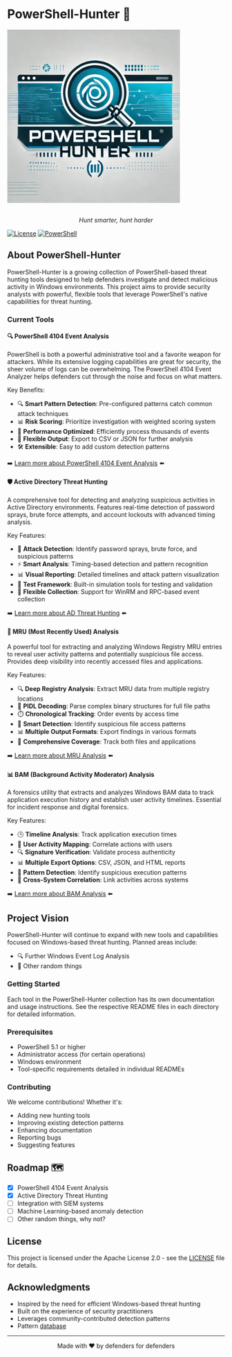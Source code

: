 # PowerShell-Hunter 🎯

<img src="images/logo.png" alt="PowerShell-Hunter Logo" width="400" align="center">

<p align="center">
  <br>
  <em>Hunt smarter, hunt harder</em>
</p>

[![License](https://img.shields.io/badge/License-Apache%202.0-blue.svg)](LICENSE)
[![PowerShell](https://img.shields.io/badge/PowerShell-%3E%3D5.1-blue)](https://github.com/PowerShell/PowerShell)

## About PowerShell-Hunter

PowerShell-Hunter is a growing collection of PowerShell-based threat hunting tools designed to help defenders investigate and detect malicious activity in Windows environments. This project aims to provide security analysts with powerful, flexible tools that leverage PowerShell's native capabilities for threat hunting.

### Current Tools

#### 🔍 PowerShell 4104 Event Analysis
PowerShell is both a powerful administrative tool and a favorite weapon for attackers. While its extensive logging capabilities are great for security, the sheer volume of logs can be overwhelming. The PowerShell 4104 Event Analyzer helps defenders cut through the noise and focus on what matters.

Key Benefits:
- 🔍 **Smart Pattern Detection**: Pre-configured patterns catch common attack techniques
- 📊 **Risk Scoring**: Prioritize investigation with weighted scoring system
- 🚀 **Performance Optimized**: Efficiently process thousands of events
- 📝 **Flexible Output**: Export to CSV or JSON for further analysis
- 🛠 **Extensible**: Easy to add custom detection patterns

➡️ [Learn more about PowerShell 4104 Event Analysis](PowerShell%204104/README.md) ⬅️

#### 🛡️ Active Directory Threat Hunting
A comprehensive tool for detecting and analyzing suspicious activities in Active Directory environments. Features real-time detection of password sprays, brute force attempts, and account lockouts with advanced timing analysis.

Key Features:
- 🚨 **Attack Detection**: Identify password sprays, brute force, and suspicious patterns
- ⚡ **Smart Analysis**: Timing-based detection and pattern recognition
- 📊 **Visual Reporting**: Detailed timelines and attack pattern visualization
- 🧪 **Test Framework**: Built-in simulation tools for testing and validation
- 🔄 **Flexible Collection**: Support for WinRM and RPC-based event collection

➡️ [Learn more about AD Threat Hunting](AD-ThreatHunting/README.md) ⬅️

#### 🔄 MRU (Most Recently Used) Analysis
A powerful tool for extracting and analyzing Windows Registry MRU entries to reveal user activity patterns and potentially suspicious file access. Provides deep visibility into recently accessed files and applications.

Key Features:
- 🔍 **Deep Registry Analysis**: Extract MRU data from multiple registry locations
- 📂 **PIDL Decoding**: Parse complex binary structures for full file paths
- ⏱️ **Chronological Tracking**: Order events by access time
- 🎯 **Smart Detection**: Identify suspicious file access patterns
- 📊 **Multiple Output Formats**: Export findings in various formats
- 🔄 **Comprehensive Coverage**: Track both files and applications

➡️ [Learn more about MRU Analysis](MRUHunt/README.md) ⬅️

#### 📊 BAM (Background Activity Moderator) Analysis
A forensics utility that extracts and analyzes Windows BAM data to track application execution history and establish user activity timelines. Essential for incident response and digital forensics.

Key Features:
- 🕒 **Timeline Analysis**: Track application execution times
- 👤 **User Activity Mapping**: Correlate actions with users
- 🔍 **Signature Verification**: Validate process authenticity
- 📊 **Multiple Export Options**: CSV, JSON, and HTML reports
- 🎯 **Pattern Detection**: Identify suspicious execution patterns
- 🔄 **Cross-System Correlation**: Link activities across systems

➡️ [Learn more about BAM Analysis](BAM/README.md) ⬅️


## Project Vision

PowerShell-Hunter will continue to expand with new tools and capabilities focused on Windows-based threat hunting. Planned areas include:

- 🔍 Further Windows Event Log Analysis
- 🔧 Other random things

### Getting Started

Each tool in the PowerShell-Hunter collection has its own documentation and usage instructions. See the respective README files in each directory for detailed information.

### Prerequisites

- PowerShell 5.1 or higher
- Administrator access (for certain operations)
- Windows environment
- Tool-specific requirements detailed in individual READMEs

### Contributing

We welcome contributions! Whether it's:
- Adding new hunting tools
- Improving existing detection patterns
- Enhancing documentation
- Reporting bugs
- Suggesting features

## Roadmap 🗺️

- [x] PowerShell 4104 Event Analysis
- [x] Active Directory Threat Hunting
- [ ] Integration with SIEM systems
- [ ] Machine Learning-based anomaly detection
- [ ] Other random things, why not?

## License

This project is licensed under the Apache License 2.0 - see the [LICENSE](LICENSE) file for details.

## Acknowledgments

- Inspired by the need for efficient Windows-based threat hunting
- Built on the experience of security practitioners
- Leverages community-contributed detection patterns
- Pattern [database](https://research.splunk.com/endpoint/d6f2b006-0041-11ec-8885-acde48001122/)

---

<p align="center">
Made with ❤️ by defenders for defenders
</p>
